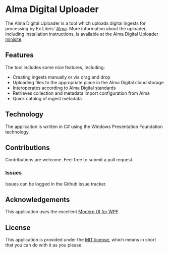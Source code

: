 # Alma Digital Uploader

The Alma Digital Uploader is a tool which uploads digital ingests for processing by Ex Libris' [Alma]. More information about the uploader, including installation instructions, is available at the Alma Digital Uploader [minisite].

## Features
The tool includes some nice features, including:
  - Creating ingests manually or via drag and drop
  - Uploading files to the appropriate place in the Alma Digital cloud storage
  - Interoperates according to Alma Digital standards 
  - Retrieves collection and metadata import configuration from Alma
  - Quick catalog of ingest metadata

## Technology
The applicaiton is written in C# using the Windows Presentation Foundation technology.

## Contributions
Contributions are welcome. Feel free to submit a pull request.

### Issues
Issues can be logged in the Github issue tracker.

## Acknowledgements
This application uses the excellent [Modern UI for WPF][1]. 

## License
This application is provided under the [MIT license], which means in short that you can do with it as you please.

[minisite]:http://jweisman.github.io/Alma-Digital-Uploader/
[MIT license]:http://opensource.org/licenses/MIT
[Alma]:http://www.exlibrisgroup.com/category/AlmaOverview
[1]:https://mui.codeplex.com/
